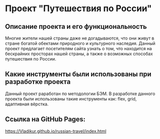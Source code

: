 # Проект "Путешествия по России"

## Описание проекта и его функциональность
Многие жители нашей страны даже не догадываются, что они живут в стране богатой обектами природного и культурного наследия.
Данный проект предлагает посетителям сайта узнать о том, что находится на бескрайних просторах нашей страны, а также о возможных способах путешествия по России.

## Какие инструменты были использованы при разработке проекта
Данный проект раработан по методологии БЭМ. В разработке данного проекта были использованы такие инструменты как: flex, grid, адаптивная вёрстка.

## Ссылка на GitHub Pages:
https://Vladikur.github.io/russian-travel/index.html
